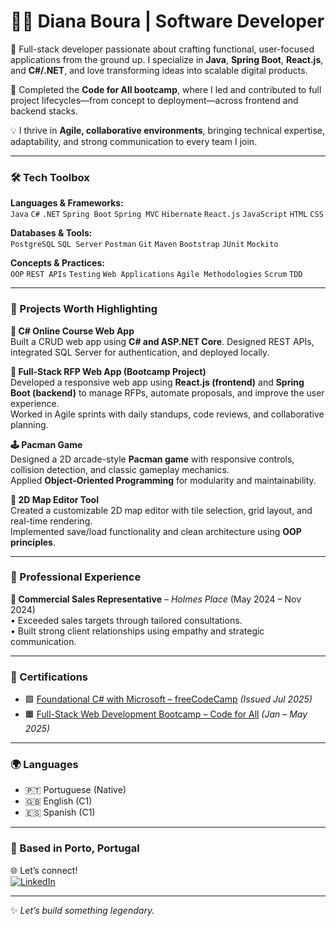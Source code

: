# 👩‍💻 Diana Boura | Software Developer

🚀 Full-stack developer passionate about crafting functional, user-focused applications from the ground up. I specialize in **Java**, **Spring Boot**, **React.js**, and **C#/.NET**, and love transforming ideas into scalable digital products.

🧠 Completed the **Code for All bootcamp**, where I led and contributed to full project lifecycles—from concept to deployment—across frontend and backend stacks.

💡 I thrive in **Agile, collaborative environments**, bringing technical expertise, adaptability, and strong communication to every team I join.

---

### 🛠️ Tech Toolbox
**Languages & Frameworks:**  
`Java` `C#` `.NET` `Spring Boot` `Spring MVC` `Hibernate` `React.js` `JavaScript` `HTML` `CSS`

**Databases & Tools:**  
`PostgreSQL` `SQL Server` `Postman` `Git` `Maven` `Bootstrap` `JUnit` `Mockito`

**Concepts & Practices:**  
`OOP` `REST APIs` `Testing` `Web Applications` `Agile Methodologies` `Scrum` `TDD`

---

### 🚀 Projects Worth Highlighting

**📘 C# Online Course Web App**  
Built a CRUD web app using **C# and ASP.NET Core**. Designed REST APIs, integrated SQL Server for authentication, and deployed locally.

**📑 Full-Stack RFP Web App (Bootcamp Project)**  
Developed a responsive web app using **React.js (frontend)** and **Spring Boot (backend)** to manage RFPs, automate proposals, and improve the user experience.  
Worked in Agile sprints with daily standups, code reviews, and collaborative planning.

**🕹️ Pacman Game**  
Designed a 2D arcade-style **Pacman game** with responsive controls, collision detection, and classic gameplay mechanics.  
Applied **Object-Oriented Programming** for modularity and maintainability.

**🧩 2D Map Editor Tool**  
Created a customizable 2D map editor with tile selection, grid layout, and real-time rendering.  
Implemented save/load functionality and clean architecture using **OOP principles**.

---

### 💼 Professional Experience

**💬 Commercial Sales Representative** – *Holmes Place* (May 2024 – Nov 2024)  
• Exceeded sales targets through tailored consultations.  
• Built strong client relationships using empathy and strategic communication.

---

### 📜 Certifications

- 🟪 [Foundational C# with Microsoft – freeCodeCamp](https://www.freecodecamp.org/certification/dianahfb/foundational-c-sharp-with-microsoft) *(Issued Jul 2025)*  
- 🟧 [Full-Stack Web Development Bootcamp – Code for All](https://certificate.codeforall.com/verify/16e4ab6815327) *(Jan – May 2025)*

---

### 🌍 Languages
- 🇵🇹 Portuguese (Native)  
- 🇬🇧 English (C1)  
- 🇪🇸 Spanish (C1)

---

### 📍 Based in Porto, Portugal  
🌐 Let’s connect!  
[![LinkedIn](https://img.shields.io/badge/-LinkedIn-black?style=flat-square&logo=linkedin)](https://www.linkedin.com/in/dianahernandezhf)  


---

✨ *Let’s build something legendary.*

